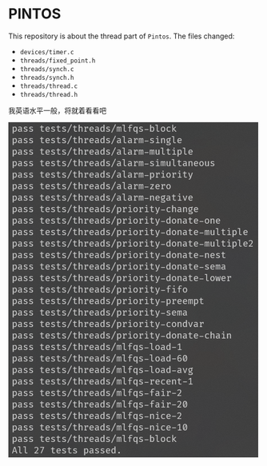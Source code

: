 # PINTOS

This repository is about the thread part of `Pintos`.
The files changed:
- `devices/timer.c`
- `threads/fixed_point.h`
- `threads/synch.c`
- `threads/synch.h`
- `threads/thread.c`
- `threads/thread.h`

我英语水平一般，将就着看看吧

![image-20210307174544179](README.assets/image-20210307174544179.png)

